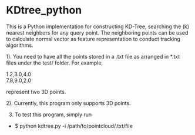 # KDtree_python
This is a Python implementation for constructing KD-Tree, searching the (k) nearest neighbors for any query point. The neighboring points can be used to calculate normal vector as feature representation to conduct tracking algorithms.

1). You need to have all the points stored in a .txt file as arranged in *.txt files under the test/ folder. For example, 

1.2,3.0,4.0<br />
7.8,9.0,2.0

represent two 3D points.

2). Currently, this program only supports 3D points. 

3) To test this program, simply run
 * $ python kdtree.py -i /path/to/pointcloud/.txt/file
